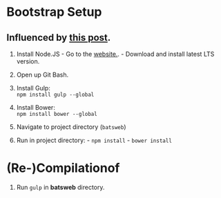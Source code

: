 # Bootstrap Setup
## Influenced by [this post](http://idisposable.co.uk/2015/02/switching-the-client-side-build-library-in-visual-studio-2013-mvc-template-to-gulp-and-bower/).

1. Install Node.JS
		- Go to the [website.](nodejs.org/en/).
		- Download and install latest LTS version.
2. Open up Git Bash.

3. 	Install Gulp:	 
	`npm install gulp --global`

4. 	Install Bower: 		
	`npm install bower --global`			
	
5. Navigate to project directory (`batsweb`)

6. 	Run in project directory:
		- `npm install`
		- `bower install`
		
# (Re-)Compilationof 

1. Run `gulp` in **batsweb** directory. 
